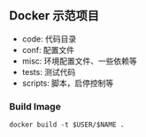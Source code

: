 ## Docker 示范项目

* code: 代码目录
* conf: 配置文件
* misc: 环境配置文件、一些依赖等
* tests: 测试代码
* scripts: 脚本，启停控制等


### Build Image

    docker build -t $USER/$NAME .
